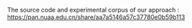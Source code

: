  The source code and experimental corpus of our approach : https://pan.nuaa.edu.cn/share/aa7a5146a57c37780e0b59b113
